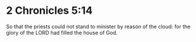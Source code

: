 # 2 Chronicles 5:14

So that the priests could not stand to minister by reason of the cloud: for the glory of the LORD had filled the house of God.
